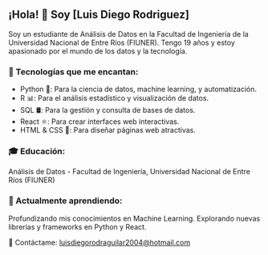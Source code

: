 ## ¡Hola! 👋 Soy [Luis Diego Rodriguez]

Soy un estudiante de Análisis de Datos en la Facultad de Ingeniería de la Universidad Nacional de Entre Ríos (FIUNER). Tengo 19 años y estoy apasionado por el mundo de los datos y la tecnología.


### 🔧 Tecnologías que me encantan:
- Python 🐍: Para la ciencia de datos, machine learning, y automatización.
- R 📊: Para el análisis estadístico y visualización de datos.
- SQL 🛢️: Para la gestión y consulta de bases de datos.
- React ⚛️: Para crear interfaces web interactivas.
- HTML & CSS 🎨: Para diseñar páginas web atractivas.

### 🎓 Educación:
Análisis de Datos - Facultad de Ingeniería, Universidad Nacional de Entre Ríos (FIUNER)

### 🌱 Actualmente aprendiendo:
Profundizando mis conocimientos en Machine Learning.
Explorando nuevas librerías y frameworks en Python y React.

💬 Contáctame:
luisdiegorodraguilar2004@hotmail.com
